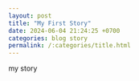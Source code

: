 ```yaml
---
layout: post
title: "My First Story"
date: 2024-06-04 21:24:25 +0700
categories: blog story
permalink: /:categories/title.html
---
```


my story
